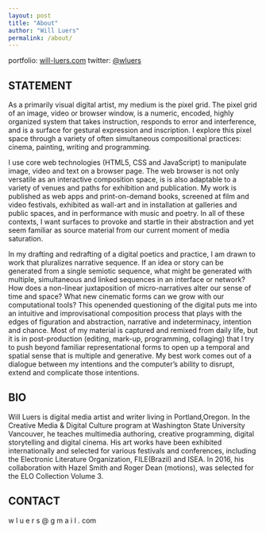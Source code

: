 ```yaml
---
layout: post
title: "About"
author: "Will Luers"
permalink: /about/
---
```


portfolio: [will-luers.com](http://will-luers.com)
twitter: [@wluers](http://twitter.com/wluers)


## STATEMENT
As a primarily visual digital artist, my medium is the pixel grid. The pixel grid of an image, video or browser window, is a numeric, encoded, highly organized system that takes instruction, responds to error and interference, and is a surface for gestural expression and inscription. I explore this pixel space through a variety of often simultaneous compositional practices: cinema, painting, writing and programming.

I use core web technologies (HTML5, CSS and JavaScript) to manipulate image, video and text on a browser page. The web browser is not only versatile as an interactive composition space, is is also adaptable to a variety of venues and paths for exhibition and publication. My work is published as web apps and print-on-demand books, screened at film and video festivals, exhibited as wall-art and in installation at galleries and public spaces, and in performance with music and poetry. In all of these contexts, I want surfaces to provoke and startle in their abstraction and yet seem familiar as source material from our current moment of media saturation.

In my drafting and redrafting of a digital poetics and practice, I am drawn to work that pluralizes narrative sequence. If an idea or story can be generated from a single semiotic sequence, what might be generated with multiple, simultaneous and linked sequences in an interface or network? How does a non-linear juxtaposition of micro-narratives alter our sense of time and space? What new cinematic forms can we grow with our computational tools? This openended questioning of the digital puts me into an intuitive and improvisational composition process that plays with the edges of figuration and abstraction, narrative and indeterminacy, intention and chance. Most of my material is captured and remixed from daily life, but it is in post-production (editing, mark-up, programming, collaging) that I try to push beyond familiar representational forms to open up a temporal and spatial sense that is multiple and generative. My best work comes out of a dialogue between my intentions and the computer’s ability to disrupt, extend and complicate those intentions.

## BIO
Will Luers is digital media artist and writer living in Portland,Oregon. In the Creative Media & Digital Culture program at Washington State University Vancouver, he teaches multimedia authoring, creative programming, digital storytelling and digital cinema. His art works have been exhibited internationally and selected for various festivals and conferences, including the Electronic Literature Organization, FILE(Brazil) and ISEA. In 2016, his collaboration with Hazel Smith and Roger Dean (motions), was selected for the ELO Collection Volume 3.

## CONTACT
w l u e r s @ g m a i l . com 



